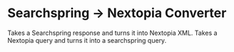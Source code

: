 # Searchspring -> Nextopia Converter

Takes a Searchspring response and turns it into Nextopia XML.
Takes a Nextopia query and turns it into a searchspring query.


